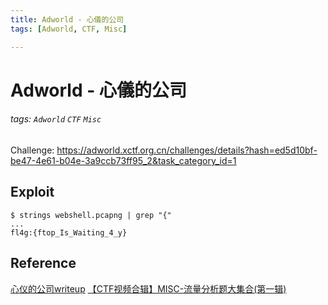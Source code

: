 ```yaml
---
title: Adworld - 心儀的公司
tags: [Adworld, CTF, Misc]

---
```


# Adworld - 心儀的公司
###### tags: `Adworld` `CTF` `Misc`
Challenge: https://adworld.xctf.org.cn/challenges/details?hash=ed5d10bf-be47-4e61-b04e-3a9ccb73ff95_2&task_category_id=1

## Exploit
```bash!
$ strings webshell.pcapng | grep "{"
...
fl4g:{ftop_Is_Waiting_4_y}
```
## Reference
[心仪的公司writeup](https://www.cnblogs.com/Flat-White/p/13526539.html)
[【CTF视频合辑】MISC-流量分析题大集合(第一辑)](https://www.bilibili.com/video/BV1r5411h7aw/?p=2&share_source=copy_web&vd_source=31529c2d248aba29c9cc1e3cbd720cb6&t=294)
